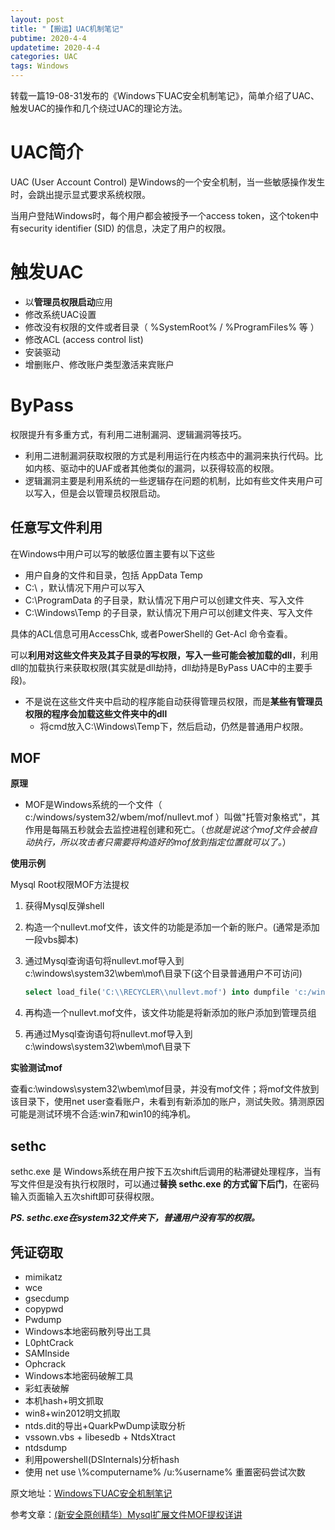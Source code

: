 ```yaml
---
layout: post
title: "【搬运】UAC机制笔记"
pubtime: 2020-4-4
updatetime: 2020-4-4
categories: UAC
tags: Windows
---
```


转载一篇19-08-31发布的《Windows下UAC安全机制笔记》，简单介绍了UAC、触发UAC的操作和几个绕过UAC的理论方法。

# UAC简介

UAC (User Account Control) 是Windows的一个安全机制，当一些敏感操作发生时，会跳出提示显式要求系统权限。

当用户登陆Windows时，每个用户都会被授予一个access token，这个token中有security identifier (SID) 的信息，决定了用户的权限。

# 触发UAC

* 以**管理员权限启动**应用
* 修改系统UAC设置
* 修改没有权限的文件或者目录（ %SystemRoot% / %ProgramFiles% 等 ）
* 修改ACL (access control list)
* 安装驱动
* 增删账户、修改账户类型激活来宾账户

# ByPass

权限提升有多重方式，有利用二进制漏洞、逻辑漏洞等技巧。

* 利用二进制漏洞获取权限的方式是利用运行在内核态中的漏洞来执行代码。比如内核、驱动中的UAF或者其他类似的漏洞，以获得较高的权限。
* 逻辑漏洞主要是利用系统的一些逻辑存在问题的机制，比如有些文件夹用户可以写入，但是会以管理员权限启动。

## 任意写文件利用

在Windows中用户可以写的敏感位置主要有以下这些

* 用户自身的文件和目录，包括 AppData Temp
* C:\ ，默认情况下用户可以写入
* C:\ProgramData 的子目录，默认情况下用户可以创建文件夹、写入文件
* C:\Windows\Temp 的子目录，默认情况下用户可以创建文件夹、写入文件

具体的ACL信息可用AccessChk, 或者PowerShell的 Get-Acl 命令查看。

可以**利用对这些文件夹及其子目录的写权限，写入一些可能会被加载的dll**，利用dll的加载执行来获取权限(其实就是dll劫持，dll劫持是ByPass UAC中的主要手段)。

* 不是说在这些文件夹中启动的程序能自动获得管理员权限，而是**某些有管理员权限的程序会加载这些文件夹中的dll**
  * 将cmd放入C:\Windows\Temp下，然后启动，仍然是普通用户权限。

## MOF

**原理**

* MOF是Windows系统的一个文件（ c:/windows/system32/wbem/mof/nullevt.mof ）叫做"托管对象格式"，其作用是每隔五秒就会去监控进程创建和死亡。（*也就是说这个mof文件会被自动执行，所以攻击者只需要将构造好的mof放到指定位置就可以了。*）

**使用示例**

Mysql Root权限MOF方法提权

1. 获得Mysql反弹shell

2. 构造一个nullevt.mof文件，该文件的功能是添加一个新的账户。(通常是添加一段vbs脚本)

3. 通过Mysql查询语句将nullevt.mof导入到c:\windows\system32\wbem\mof\目录下(这个目录普通用户不可访问)

   ```sql
   select load_file('C:\\RECYCLER\\nullevt.mof') into dumpfile 'c:/windows/system32/wbem/mof/nullevt.mof'; 
   ```

4. 再构造一个nullevt.mof文件，该文件功能是将新添加的账户添加到管理员组

5. 再通过Mysql查询语句将nullevt.mof导入到c:\windows\system32\wbem\mof\目录下

**实验测试mof**

查看c:\windows\system32\wbem\mof目录，并没有mof文件；将mof文件放到该目录下，使用net user查看账户，未看到有新添加的账户，测试失败。猜测原因可能是测试环境不合适:win7和win10的纯净机。

## sethc

sethc.exe 是 Windows系统在用户按下五次shift后调用的粘滞键处理程序，当有写文件但是没有执行权限时，可以通过**替换 sethc.exe 的方式留下后门**，在密码输入页面输入五次shift即可获得权限。

***PS. sethc.exe在system32文件夹下，普通用户没有写的权限。***

## 凭证窃取

* mimikatz
* wce
* gsecdump
* copypwd
* Pwdump
* Windows本地密码散列导出工具
* L0phtCrack
* SAMInside
* Ophcrack
* Windows本地密码破解工具
* 彩虹表破解
* 本机hash+明文抓取
* win8+win2012明文抓取
* ntds.dit的导出+QuarkPwDump读取分析
* vssown.vbs + libesedb + NtdsXtract
* ntdsdump
* 利用powershell(DSInternals)分析hash
* 使用 net use \\%computername% /u:%username% 重置密码尝试次数

原文地址：[Windows下UAC安全机制笔记](https://baijiahao.baidu.com/s?id=1643362172251529288&wfr=spider&for=pc)

参考文章：[(新安全原创精华）Mysql扩展文件MOF提权详讲](https://blog.csdn.net/zminr411421_/article/details/52193799)